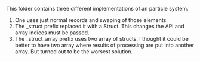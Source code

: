 This folder contains three different implementations of an particle system.

1. One uses just normal records and swaping of those elements.
2. The _struct prefix replaced it with a Struct. This changes the API
   and array indices must be passed.
3. The _struct_array prefix uses two array of structs. I thought it could be
   better to have two array where results of processing are put into another
   array. But turned out to be the worsest solution.
   